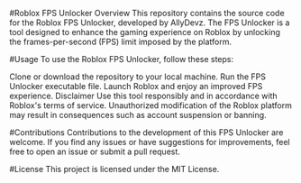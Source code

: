 #Roblox FPS Unlocker
Overview
This repository contains the source code for the Roblox FPS Unlocker, developed by AllyDevz. The FPS Unlocker is a tool designed to enhance the gaming experience on Roblox by unlocking the frames-per-second (FPS) limit imposed by the platform.

#Usage
To use the Roblox FPS Unlocker, follow these steps:

Clone or download the repository to your local machine.
Run the FPS Unlocker executable file.
Launch Roblox and enjoy an improved FPS experience.
Disclaimer
Use this tool responsibly and in accordance with Roblox's terms of service. Unauthorized modification of the Roblox platform may result in consequences such as account suspension or banning.

#Contributions
Contributions to the development of this FPS Unlocker are welcome. If you find any issues or have suggestions for improvements, feel free to open an issue or submit a pull request.

#License
This project is licensed under the MIT License.
